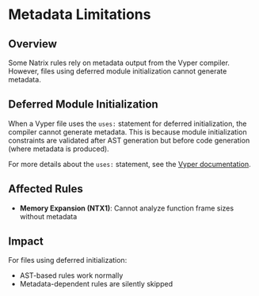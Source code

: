 # Metadata Limitations

## Overview

Some Natrix rules rely on metadata output from the Vyper compiler. However, files using deferred module initialization cannot generate metadata.

## Deferred Module Initialization

When a Vyper file uses the `uses:` statement for deferred initialization, the compiler cannot generate metadata. This is because module initialization constraints are validated after AST generation but before code generation (where metadata is produced).

For more details about the `uses:` statement, see the [Vyper documentation](https://docs.vyperlang.org/en/latest/using-modules.html#the-uses-statement).

## Affected Rules

- **Memory Expansion (NTX1)**: Cannot analyze function frame sizes without metadata

## Impact

For files using deferred initialization:
- AST-based rules work normally
- Metadata-dependent rules are silently skipped
